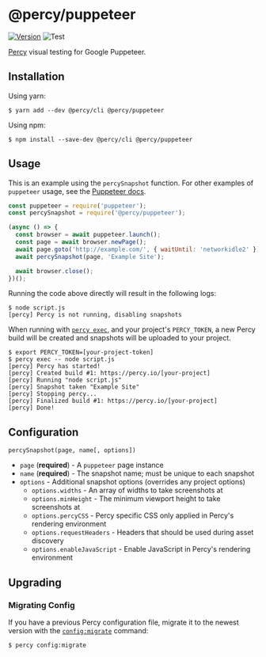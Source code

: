 # @percy/puppeteer
[![Version](https://img.shields.io/npm/v/@percy/puppeteer.svg)](https://npmjs.org/package/@percy/puppeteer)
![Test](https://github.com/percy/percy-puppeteer/workflows/Test/badge.svg)

[Percy](https://percy.io) visual testing for Google Puppeteer.

## Installation

Using yarn:

```sh-session
$ yarn add --dev @percy/cli @percy/puppeteer
```

Using npm:

```sh-session
$ npm install --save-dev @percy/cli @percy/puppeteer
```

## Usage

This is an example using the `percySnapshot` function. For other examples of `puppeteer`
usage, see the [Puppeteer docs](https://pptr.dev).

```javascript
const puppeteer = require('puppeteer');
const percySnapshot = require('@percy/puppeteer');

(async () => {
  const browser = await puppeteer.launch();
  const page = await browser.newPage();
  await page.goto('http://example.com/', { waitUntil: 'networkidle2' });
  await percySnapshot(page, 'Example Site');

  await browser.close();
})();
```

Running the code above directly will result in the following logs:

```sh-session
$ node script.js
[percy] Percy is not running, disabling snapshots
```

When running with [`percy
exec`](https://github.com/percy/cli/tree/master/packages/cli-exec#percy-exec), and your project's
`PERCY_TOKEN`, a new Percy build will be created and snapshots will be uploaded to your project.

```sh-session
$ export PERCY_TOKEN=[your-project-token]
$ percy exec -- node script.js
[percy] Percy has started!
[percy] Created build #1: https://percy.io/[your-project]
[percy] Running "node script.js"
[percy] Snapshot taken "Example Site"
[percy] Stopping percy...
[percy] Finalized build #1: https://percy.io/[your-project]
[percy] Done!
```

## Configuration

`percySnapshot(page, name[, options])`

- `page` (**required**) - A `puppeteer` page instance
- `name` (**required**) - The snapshot name; must be unique to each snapshot
- `options` - Additional snapshot options (overrides any project options)
  - `options.widths` - An array of widths to take screenshots at
  - `options.minHeight` - The minimum viewport height to take screenshots at
  - `options.percyCSS` - Percy specific CSS only applied in Percy's rendering environment
  - `options.requestHeaders` - Headers that should be used during asset discovery
  - `options.enableJavaScript` - Enable JavaScript in Percy's rendering environment

## Upgrading

### Migrating Config

If you have a previous Percy configuration file, migrate it to the newest version with the
[`config:migrate`](https://github.com/percy/cli/tree/master/packages/cli-config#percy-configmigrate-filepath-output) command:

```sh-session
$ percy config:migrate
```

